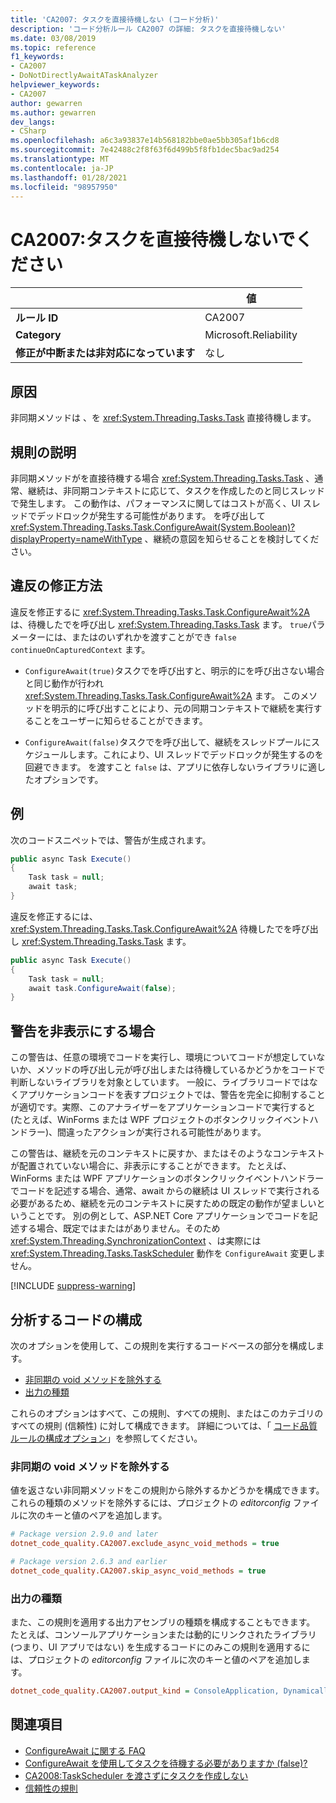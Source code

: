```yaml
---
title: 'CA2007: タスクを直接待機しない (コード分析)'
description: 'コード分析ルール CA2007 の詳細: タスクを直接待機しない'
ms.date: 03/08/2019
ms.topic: reference
f1_keywords:
- CA2007
- DoNotDirectlyAwaitATaskAnalyzer
helpviewer_keywords:
- CA2007
author: gewarren
ms.author: gewarren
dev_langs:
- CSharp
ms.openlocfilehash: a6c3a93837e14b568182bbe0ae5bb305af1b6cd8
ms.sourcegitcommit: 7e42488c2f8f63f6d499b5f8fb1dec5bac9ad254
ms.translationtype: MT
ms.contentlocale: ja-JP
ms.lasthandoff: 01/28/2021
ms.locfileid: "98957950"
---
```

# <a name="ca2007-do-not-directly-await-a-task"></a>CA2007:タスクを直接待機しないでください

| | 値 |
|-|-|
| **ルール ID** |CA2007|
| **Category** |Microsoft.Reliability|
| **修正が中断または非対応になっています** |なし|

## <a name="cause"></a>原因

非同期メソッドは[](../../../csharp/language-reference/operators/await.md) 、を <xref:System.Threading.Tasks.Task> 直接待機します。

## <a name="rule-description"></a>規則の説明

非同期メソッドがを直接待機する場合 <xref:System.Threading.Tasks.Task> 、通常、継続は、非同期コンテキストに応じて、タスクを作成したのと同じスレッドで発生します。 この動作は、パフォーマンスに関してはコストが高く、UI スレッドでデッドロックが発生する可能性があります。 を呼び出して <xref:System.Threading.Tasks.Task.ConfigureAwait(System.Boolean)?displayProperty=nameWithType> 、継続の意図を知らせることを検討してください。

## <a name="how-to-fix-violations"></a>違反の修正方法

違反を修正するに <xref:System.Threading.Tasks.Task.ConfigureAwait%2A> は、待機したでを呼び出し <xref:System.Threading.Tasks.Task> ます。 `true`パラメーターには、またはのいずれかを渡すことができ `false` `continueOnCapturedContext` ます。

- `ConfigureAwait(true)`タスクでを呼び出すと、明示的にを呼び出さない場合と同じ動作が行われ <xref:System.Threading.Tasks.Task.ConfigureAwait%2A> ます。 このメソッドを明示的に呼び出すことにより、元の同期コンテキストで継続を実行することをユーザーに知らせることができます。

- `ConfigureAwait(false)`タスクでを呼び出して、継続をスレッドプールにスケジュールします。これにより、UI スレッドでデッドロックが発生するのを回避できます。 を渡すこと `false` は、アプリに依存しないライブラリに適したオプションです。

## <a name="example"></a>例

次のコードスニペットでは、警告が生成されます。

```csharp
public async Task Execute()
{
    Task task = null;
    await task;
}
```

違反を修正するには、 <xref:System.Threading.Tasks.Task.ConfigureAwait%2A> 待機したでを呼び出し <xref:System.Threading.Tasks.Task> ます。

```csharp
public async Task Execute()
{
    Task task = null;
    await task.ConfigureAwait(false);
}
```

## <a name="when-to-suppress-warnings"></a>警告を非表示にする場合

この警告は、任意の環境でコードを実行し、環境についてコードが想定していないか、メソッドの呼び出し元が呼び出しまたは待機しているかどうかをコードで判断しないライブラリを対象としています。 一般に、ライブラリコードではなくアプリケーションコードを表すプロジェクトでは、警告を完全に抑制することが適切です。実際、このアナライザーをアプリケーションコードで実行すると (たとえば、WinForms または WPF プロジェクトのボタンクリックイベントハンドラー)、間違ったアクションが実行される可能性があります。

この警告は、継続を元のコンテキストに戻すか、またはそのようなコンテキストが配置されていない場合に、非表示にすることができます。 たとえば、WinForms または WPF アプリケーションのボタンクリックイベントハンドラーでコードを記述する場合、通常、await からの継続は UI スレッドで実行される必要があるため、継続を元のコンテキストに戻すための既定の動作が望ましいということです。 別の例として、ASP.NET Core アプリケーションでコードを記述する場合、既定ではまたはがありません。そのため <xref:System.Threading.SynchronizationContext> 、は実際には <xref:System.Threading.Tasks.TaskScheduler> 動作を `ConfigureAwait` 変更しません。

[!INCLUDE [suppress-warning](../../../../includes/code-analysis/suppress-warning.md)]

## <a name="configure-code-to-analyze"></a>分析するコードの構成

次のオプションを使用して、この規則を実行するコードベースの部分を構成します。

- [非同期の void メソッドを除外する](#exclude-async-void-methods)
- [出力の種類](#output-kind)

これらのオプションはすべて、この規則、すべての規則、またはこのカテゴリのすべての規則 (信頼性) に対して構成できます。 詳細については、「 [コード品質ルールの構成オプション](../code-quality-rule-options.md)」を参照してください。

### <a name="exclude-async-void-methods"></a>非同期の void メソッドを除外する

値を返さない非同期メソッドをこの規則から除外するかどうかを構成できます。 これらの種類のメソッドを除外するには、プロジェクトの *editorconfig* ファイルに次のキーと値のペアを追加します。

```ini
# Package version 2.9.0 and later
dotnet_code_quality.CA2007.exclude_async_void_methods = true

# Package version 2.6.3 and earlier
dotnet_code_quality.CA2007.skip_async_void_methods = true
```

### <a name="output-kind"></a>出力の種類

また、この規則を適用する出力アセンブリの種類を構成することもできます。 たとえば、コンソールアプリケーションまたは動的にリンクされたライブラリ (つまり、UI アプリではない) を生成するコードにのみこの規則を適用するには、プロジェクトの *editorconfig* ファイルに次のキーと値のペアを追加します。

```ini
dotnet_code_quality.CA2007.output_kind = ConsoleApplication, DynamicallyLinkedLibrary
```

## <a name="see-also"></a>関連項目

- [ConfigureAwait に関する FAQ](https://devblogs.microsoft.com/dotnet/configureawait-faq/)
- [ConfigureAwait を使用してタスクを待機する必要がありますか (false)?](https://github.com/Microsoft/vs-threading/blob/master/doc/cookbook_vs.md#should-i-await-a-task-with-configureawaitfalse)
- [CA2008:TaskScheduler を渡さずにタスクを作成しない](ca2008.md)
- [信頼性の規則](reliability-warnings.md)
